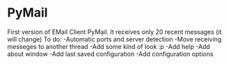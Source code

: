 # PyMail

First version of EMail Client PyMail. 
It receives only 20 recent messages (it will change)
To do:
-Automatic ports and server detection
-Move receiving messeges to another thread
-Add some kind of look :p
-Add help
-Add about window
-Add last saved configuration
-Add configuration options
